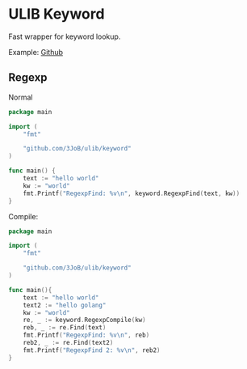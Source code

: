 # ULIB Keyword

Fast wrapper for keyword lookup.

Example: [Github](https://github.com/3JoB/ulib/blob/master/test/keyword/main.go)

## Regexp

Normal
```go
package main

import (
	"fmt"

	"github.com/3JoB/ulib/keyword"
)

func main() {
	text := "hello world"
	kw := "world"
	fmt.Printf("RegexpFind: %v\n", keyword.RegexpFind(text, kw))
}
```

Compile:
```go
package main

import (
    "fmt"

    "github.com/3JoB/ulib/keyword"
)

func main(){
    text := "hello world"
    text2 := "hello golang"
	kw := "world"
    re, _ := keyword.RegexpCompile(kw)
	reb, _ := re.Find(text)
	fmt.Printf("RegexpFind: %v\n", reb)
    reb2, _ := re.Find(text2)
	fmt.Printf("RegexpFind 2: %v\n", reb2)
}
```